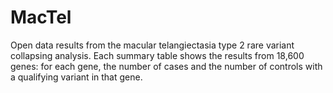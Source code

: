 # MacTel

Open data results from the macular telangiectasia type 2 rare variant collapsing analysis.
Each summary table shows the results from 18,600 genes: for each gene, the number of cases and the number of controls with a qualifying variant in that gene.
